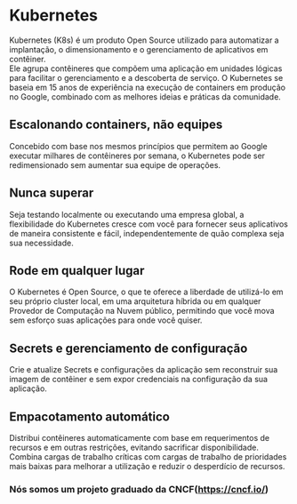 # Kubernetes

Kubernetes (K8s) é um produto Open Source utilizado para automatizar a implantação, o dimensionamento e o gerenciamento de aplicativos em contêiner. 
<br>
Ele agrupa contêineres que compõem uma aplicação em unidades lógicas para facilitar o gerenciamento e a descoberta de serviço. O Kubernetes se baseia em 15 anos de experiência na execução de containers em produção no Google, combinado com as melhores ideias e práticas da comunidade.
<br>

## Escalonando containers, não equipes
Concebido com base nos mesmos princípios que permitem ao Google executar milhares de contêineres por semana, o Kubernetes pode ser redimensionado sem aumentar sua equipe de operações.

## Nunca superar
Seja testando localmente ou executando uma empresa global, a flexibilidade do Kubernetes cresce com você para fornecer seus aplicativos de maneira consistente e fácil, independentemente de quão complexa seja sua necessidade.

## 	Rode em qualquer lugar 
O Kubernetes é Open Source, o que te oferece a liberdade de utilizá-lo em seu próprio cluster local, em uma arquitetura híbrida ou em qualquer Provedor de Computação na Nuvem público, permitindo que você mova sem esforço suas aplicações para onde você quiser.

## Secrets e gerenciamento de configuração
Crie e atualize Secrets e configurações da aplicação sem reconstruir sua imagem de contêiner e sem expor credenciais na configuração da sua aplicação.

## Empacotamento automático
Distribui contêineres automaticamente com base em requerimentos de recursos e em outras restrições, evitando sacrificar disponibilidade. Combina cargas de trabalho críticas com cargas de trabalho de prioridades mais baixas para melhorar a utilização e reduzir o desperdício de recursos.

### Nós somos um projeto graduado da CNCF(https://cncf.io/)